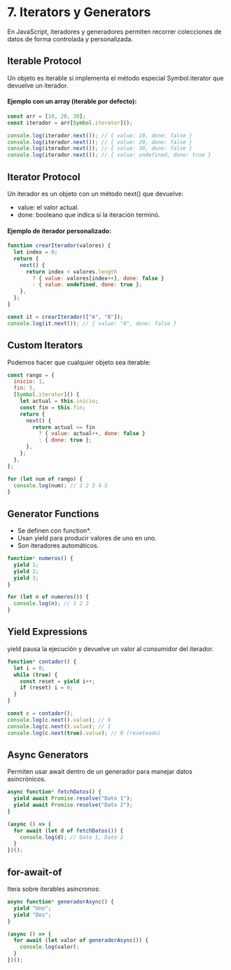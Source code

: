 # 7. Iterators y Generators

En JavaScript, iteradores y generadores permiten recorrer colecciones de datos de forma controlada y personalizada.

## Iterable Protocol

Un objeto es iterable si implementa el método especial Symbol.iterator que devuelve un iterador.

#### Ejemplo con un array (iterable por defecto):

```javascript
const arr = [10, 20, 30];
const iterador = arr[Symbol.iterator]();

console.log(iterador.next()); // { value: 10, done: false }
console.log(iterador.next()); // { value: 20, done: false }
console.log(iterador.next()); // { value: 30, done: false }
console.log(iterador.next()); // { value: undefined, done: true }
```

## Iterator Protocol

Un iterador es un objeto con un método next() que devuelve:

- value: el valor actual.
- done: booleano que indica si la iteración terminó.

#### Ejemplo de iterador personalizado:

```javascript
function crearIterador(valores) {
  let index = 0;
  return {
    next() {
      return index < valores.length
        ? { value: valores[index++], done: false }
        : { value: undefined, done: true };
    },
  };
}

const it = crearIterador(["A", "B"]);
console.log(it.next()); // { value: "A", done: false }
```

## Custom Iterators

Podemos hacer que cualquier objeto sea iterable:

```javascript
const rango = {
  inicio: 1,
  fin: 5,
  [Symbol.iterator]() {
    let actual = this.inicio;
    const fin = this.fin;
    return {
      next() {
        return actual <= fin
          ? { value: actual++, done: false }
          : { done: true };
      },
    };
  },
};

for (let num of rango) {
  console.log(num); // 1 2 3 4 5
}
```

## Generator Functions

- Se definen con function\*.
- Usan yield para producir valores de uno en uno.
- Son iteradores automáticos.

```javascript
function* numeros() {
  yield 1;
  yield 2;
  yield 3;
}

for (let n of numeros()) {
  console.log(n); // 1 2 3
}
```

## Yield Expressions

yield pausa la ejecución y devuelve un valor al consumidor del iterador.

```javascript
function* contador() {
  let i = 0;
  while (true) {
    const reset = yield i++;
    if (reset) i = 0;
  }
}

const c = contador();
console.log(c.next().value); // 0
console.log(c.next().value); // 1
console.log(c.next(true).value); // 0 (reseteado)
```

## Async Generators

Permiten usar await dentro de un generador para manejar datos asincrónicos.

```javascript
async function* fetchDatos() {
  yield await Promise.resolve("Dato 1");
  yield await Promise.resolve("Dato 2");
}

(async () => {
  for await (let d of fetchDatos()) {
    console.log(d); // Dato 1, Dato 2
  }
})();
```

## for-await-of

Itera sobre iterables asíncronos:

```javascript
async function* generadorAsync() {
  yield "Uno";
  yield "Dos";
}

(async () => {
  for await (let valor of generadorAsync()) {
    console.log(valor);
  }
})();
```
